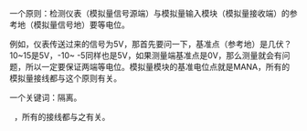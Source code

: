 一个原则：检测仪表（模拟量信号源端）与模拟量输入模块（模拟量接收端）的参考地（模拟量信号地）要等电位。

例如，仪表传送过来的信号为5V，那首先要问一下，基准点（参考地）是几伏？10~15是5V，-10~ -5同样也是5V，如果测量端基准点是0V，那么测量就会有问题，所以一定要保证两端等电位。模拟量模块的基准电位点就是MANA，所有的模拟量接线都与这个原则有关。

一个关键词：隔离。



  ，所有的接线都与之有关。

